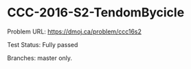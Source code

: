 # CCC-2016-S2-TendomBycicle

Problem URL:
        https://dmoj.ca/problem/ccc16s2
        
Test Status: 
        Fully passed
        
Branches: 
        master only.
